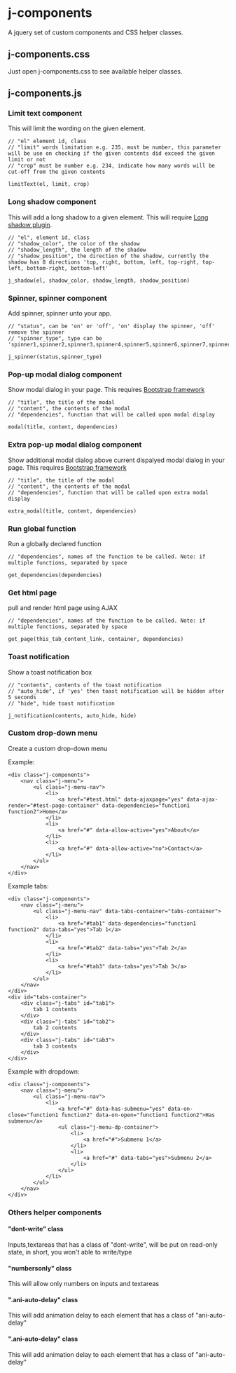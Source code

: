 # j-components
A jquery set of custom components and CSS helper classes.

## j-components.css
Just open j-components.css to see available helper classes.

## j-components.js

### Limit text component
This will limit the wording on the given element.

```
// "el" element id, class
// "limit" words limitation e.g. 235, must be number, this parameter will be use on checking if the given contents did exceed the given limit or not
// "crop" must be number e.g. 234, indicate how many words will be cut-off from the given contents

limitText(el, limit, crop)
```

### Long shadow component
This will add a long shadow to a given element. This will require [Long shadow plugin](ttps://github.com/dangvanthanh/jquery.longShadow).

```
// "el", element id, class
// "shadow_color", the color of the shadow
// "shadow_length", the length of the shadow
// "shadow_position", the direction of the shadow, currently the shadow has 8 directions 'top, right, bottom, left, top-right, top-left, bottom-right, bottom-left'

j_shadow(el, shadow_color, shadow_length, shadow_position)
```

### Spinner, spinner component
Add spinner, spinner unto your app.

```
// "status", can be 'on' or 'off', 'on' display the spinner, 'off' remove the spinner
// "spinner_type", type can be 'spinner1,spinner2,spinner3,spinner4,spinner5,spinner6,spinner7,spinner8,spinner9,spinner10'

j_spinner(status,spinner_type)
```

### Pop-up modal dialog component
Show modal dialog in your page. This requires [Bootstrap framework](http://getbootstrap.com/)

```
// "title", the title of the modal
// "content", the contents of the modal
// "dependencies", function that will be called upon modal display

modal(title, content, dependencies)
```

### Extra pop-up modal dialog component
Show additional modal dialog above current dispalyed modal dialog in your page. This requires [Bootstrap framework](http://getbootstrap.com/)

```
// "title", the title of the modal
// "content", the contents of the modal
// "dependencies", function that will be called upon extra modal display

extra_modal(title, content, dependencies)
```

### Run global function
 Run a globally declared function

```
// "dependencies", names of the function to be called. Note: if multiple functions, separated by space

get_dependencies(dependencies)
```

### Get html page
  pull and render html page using AJAX

```
// "dependencies", names of the function to be called. Note: if multiple functions, separated by space

get_page(this_tab_content_link, container, dependencies)
```

### Toast notification
  Show a toast notification box

```
// "contents", contents of the toast notification
// "auto_hide", if 'yes' then toast notification will be hidden after 5 seconds
// "hide", hide toast notification

j_notification(contents, auto_hide, hide)
```

### Custom drop-down menu
  Create a custom drop-down menu

  Example:
```
<div class="j-components">
	<nav class="j-menu">
		<ul class="j-menu-nav">
			<li>
				<a href="#test.html" data-ajaxpage="yes" data-ajax-render="#test-page-container" data-dependencies="function1 function2">Home</a>
			</li>
			<li>
				<a href="#" data-allow-active="yes">About</a>
			</li>
			<li>
				<a href="#" data-allow-active="no">Contact</a>
			</li>
		</ul>
	</nav>
</div>
```

Example tabs:
```
<div class="j-components">
	<nav class="j-menu">
		<ul class="j-menu-nav" data-tabs-container="tabs-container">
			<li>
				<a href="#tab1" data-dependencies="function1 function2" data-tabs="yes">Tab 1</a>
			</li>
			<li>
				<a href="#tab2" data-tabs="yes">Tab 2</a>
			</li>
			<li>
				<a href="#tab3" data-tabs="yes">Tab 3</a>
			</li>
		</ul>
	</nav>
</div>
<div id="tabs-container">
	<div class="j-tabs" id="tab1">
		tab 1 contents
	</div>
	<div class="j-tabs" id="tab2">
		tab 2 contents
	</div>
	<div class="j-tabs" id="tab3">
		tab 3 contents
	</div>
</div>
```

Example with dropdown:
```
<div class="j-components">
	<nav class="j-menu">
		<ul class="j-menu-nav">
			<li>
				<a href="#" data-has-submenu="yes" data-on-close="function1 function2" data-on-open="function1 function2">Has submenu</a>
				<ul class="j-menu-dp-container">
					<li>
						<a href="#">Submenu 1</a>
					</li>
					<li>
						<a href="#" data-tabs="yes">Submenu 2</a>
					</li>
				</ul>
			</li>
		</ul>
	</nav>
</div>
```

### Others helper components

#### "dont-write" class
Inputs,textareas that has a class of "dont-write", will be put on read-only state, in short, you won't able to write/type

#### "numbersonly" class
This will allow only numbers on inputs and textareas

#### ".ani-auto-delay" class
This will add animation delay to each element that has a class of "ani-auto-delay"

#### ".ani-auto-delay" class
This will add animation delay to each element that has a class of "ani-auto-delay"





